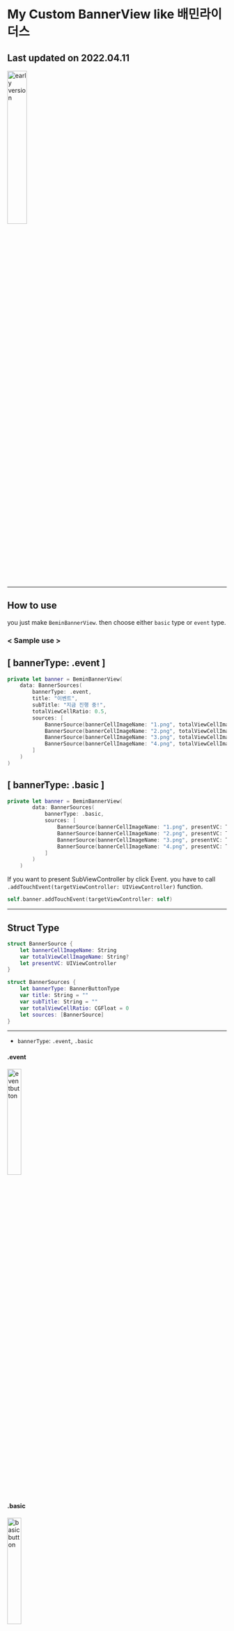# My Custom BannerView like 배민라이더스

## Last updated on 2022.04.11

<img src="https://kirkim.github.io/assets/storage/beminBanner/result.gif" width="30%" style="max-width:200px" alt="early version">

---

## How to use

you just make `BeminBannerView`. then choose either `basic` type or `event` type.

### &lt; Sample use &gt;

## &#91; bannerType: .event &#93;

```swift
private let banner = BeminBannerView(
    data: BannerSources(
        bannerType: .event,
        title: "이벤트",
        subTitle: "지금 진행 중!",
        totalViewCellRatio: 0.5,
        sources: [
            BannerSource(bannerCellImageName: "1.png", totalViewCellImageName: "1.png", presentVC: Test1()),
            BannerSource(bannerCellImageName: "2.png", totalViewCellImageName: "2.png", presentVC: Test2()),
            BannerSource(bannerCellImageName: "3.png", totalViewCellImageName: "3.png", presentVC: Test3()),
            BannerSource(bannerCellImageName: "4.png", totalViewCellImageName: "4.png", presentVC: Test4())
        ]
    )
)
```

## &#91; bannerType: .basic &#93;

```swift
private let banner = BeminBannerView(
        data: BannerSources(
            bannerType: .basic,
            sources: [
                BannerSource(bannerCellImageName: "1.png", presentVC: Test1()),
                BannerSource(bannerCellImageName: "2.png", presentVC: Test2()),
                BannerSource(bannerCellImageName: "3.png", presentVC: Test3()),
                BannerSource(bannerCellImageName: "4.png", presentVC: Test4())
            ]
        )
    )
```

If you want to present SubViewController by click Event. you have to call `.addTouchEvent(targetViewController: UIViewController)` function.

```swift
self.banner.addTouchEvent(targetViewController: self)
```

---

## Struct Type

```swift
struct BannerSource {
    let bannerCellImageName: String
    var totalViewCellImageName: String?
    let presentVC: UIViewController
}

struct BannerSources {
    let bannerType: BannerButtonType
    var title: String = ""
    var subTitle: String = ""
    var totalViewCellRatio: CGFloat = 0
    let sources: [BannerSource]
}
```

---

- `bannerType`: `.event`, `.basic`

#### .event

<img src="https://kirkim.github.io/assets/storage/beminBanner/eventButton.gif" width="25%" style="max-width:200px" alt="eventbutton">

#### .basic

<img src="https://kirkim.github.io/assets/storage/beminBanner/basicButton.gif" width="25%" style="max-width:200px" alt="basicbutton">

---

- `title`: banner main title
- `subTitle`: title in TotalBannerView
  <img src="https://kirkim.github.io/assets/storage/beminBanner/title_subtitle.png" width="30%" style="max-width:200px" alt="title & subtitle">

---

- `totalViewCellRatio`:
  totalViewCellRatio = B / A
  <img src="https://kirkim.github.io/assets/storage/beminBanner/ratio.png" width="30%" style="max-width:200px" alt="ratio">
